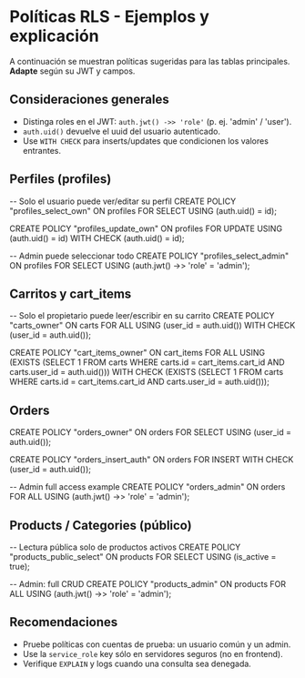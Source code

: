 # Políticas RLS - Ejemplos y explicación

A continuación se muestran políticas sugeridas para las tablas principales. **Adapte** según su JWT y campos.

## Consideraciones generales
- Distinga roles en el JWT: `auth.jwt() ->> 'role'` (p. ej. 'admin' / 'user').
- `auth.uid()` devuelve el uuid del usuario autenticado.
- Use `WITH CHECK` para inserts/updates que condicionen los valores entrantes.

## Perfiles (profiles)
-- Solo el usuario puede ver/editar su perfil
CREATE POLICY "profiles_select_own" ON profiles
  FOR SELECT USING (auth.uid() = id);

CREATE POLICY "profiles_update_own" ON profiles
  FOR UPDATE USING (auth.uid() = id) WITH CHECK (auth.uid() = id);

-- Admin puede seleccionar todo
CREATE POLICY "profiles_select_admin" ON profiles
  FOR SELECT USING (auth.jwt() ->> 'role' = 'admin');

## Carritos y cart_items
-- Solo el propietario puede leer/escribir en su carrito
CREATE POLICY "carts_owner" ON carts
  FOR ALL USING (user_id = auth.uid()) WITH CHECK (user_id = auth.uid());

CREATE POLICY "cart_items_owner" ON cart_items
  FOR ALL USING (EXISTS (SELECT 1 FROM carts WHERE carts.id = cart_items.cart_id AND carts.user_id = auth.uid()))
  WITH CHECK (EXISTS (SELECT 1 FROM carts WHERE carts.id = cart_items.cart_id AND carts.user_id = auth.uid()));

## Orders
CREATE POLICY "orders_owner" ON orders
  FOR SELECT USING (user_id = auth.uid());

CREATE POLICY "orders_insert_auth" ON orders
  FOR INSERT WITH CHECK (user_id = auth.uid());

-- Admin full access example
CREATE POLICY "orders_admin" ON orders
  FOR ALL USING (auth.jwt() ->> 'role' = 'admin');

## Products / Categories (público)
-- Lectura pública solo de productos activos
CREATE POLICY "products_public_select" ON products
  FOR SELECT USING (is_active = true);

-- Admin: full CRUD
CREATE POLICY "products_admin" ON products
  FOR ALL USING (auth.jwt() ->> 'role' = 'admin');

## Recomendaciones
- Pruebe políticas con cuentas de prueba: un usuario común y un admin.
- Use la `service_role` key sólo en servidores seguros (no en frontend).
- Verifique `EXPLAIN` y logs cuando una consulta sea denegada.

